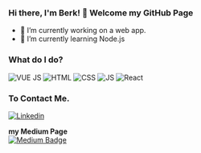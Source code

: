 ### Hi there, I'm Berk! 👋 Welcome my GitHub Page

- 🔭 I’m currently working on a web app. 
- 🌱 I’m currently learning Node.js

### What do I do?
  <img alt="VUE JS" src="https://img.shields.io/badge/Vue.js-35495E?style=for-the-badge&logo=vue.js&logoColor=4FC08D" /> <img alt="HTML" src="https://img.shields.io/badge/HTML-E34F26?logo=html5&logoColor=white&style=for-the-badge" /> <img alt="CSS" src="https://img.shields.io/badge/CSS-1572B6?logo=css3&logoColor=white&style=for-the-badge" /> <img alt="JS" src="https://img.shields.io/badge/JavaScript-F7DF1E?logo=javascript&logoColor=black&style=for-the-badge" /> <img alt="React" src="https://img.shields.io/badge/React-61DAFB?logo=react&logoColor=black&style=for-the-badge" /> 

### To Contact Me.
<a href="https://www.linkedin.com/in/berkkucukoglu///">
  <img
    alt="Linkedin"
    src="https://img.shields.io/badge/linkedin-0077B5?logo=linkedin&logoColor=white&style=for-the-badge"
  />
</a>


<!--
**mnsozcelik/mnsozcelik** is a ✨ _special_ ✨ repository because its `README.md` (this file) appears on your GitHub profile.
<!-- 
- 👯 I’m looking to collaborate on ...
- 🤔 I’m looking for help with ...
- 💬 Ask me about ...
- 📫 How to reach me: ...
- 😄 Pronouns: ...
- ⚡ Fun fact: ...
--> 


**my Medium Page**<br>
[![Medium Badge](https://img.shields.io/badge/-Medium-757575?style=flat-quare&labelColor=757575&logo=Medium&logoColor=white&link=link)](https://medium.com/@berk.kucukogluu)




